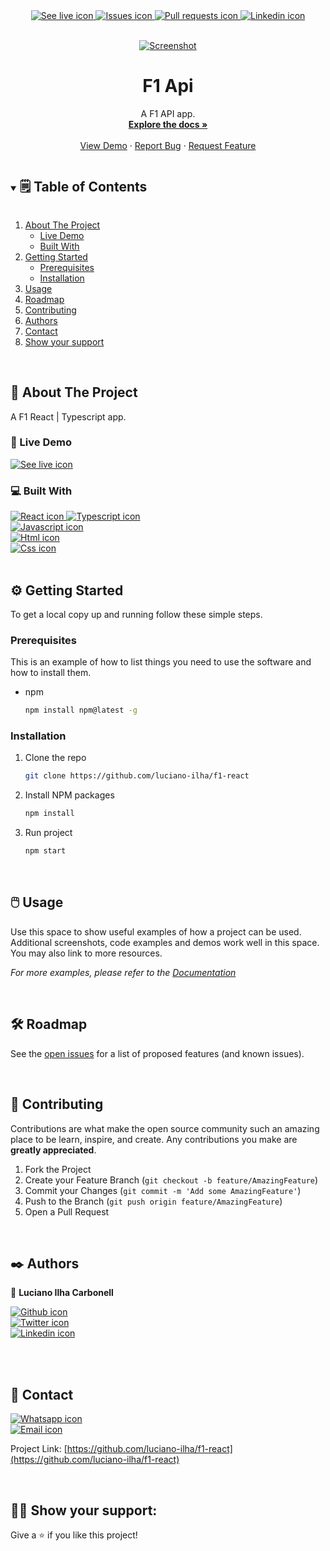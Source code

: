 <div align="center">
 <a href="">
  <img src="https://img.shields.io/badge/See-live-brightgreen?style=for-the-badge" alt="See live icon">
 </a>
 <a href="https://github.com/luciano-ilha/f1-react/issues">
  <img src="https://img.shields.io/badge/GitHub-Issues-important?style=for-the-badge&logo=GitHub" alt="Issues icon">
 </a>
 <a href="https://github.com/luciano-ilha/f1-react/pulls">
  <img src="https://img.shields.io/badge/GitHub-Pull%20Requests-informational?style=for-the-badge&logo=GitHub" alt="Pull requests icon">
 </a>
 <a href="https://www.linkedin.com/in/luciano-carbonell/?locale=en_US">
  <img src="https://img.shields.io/badge/-LinkedIn-black.svg?style=for-the-badge&logo=linkedin&colorB=0B65C2" alt="Linkedin icon">
 </a>
</div>

<!-- PROJECT LOGO -->
<br />
<p align="center">
  <a href="">
    <img src="./public/f1-logo.png" alt="Screenshot">
  </a>

  <h1 align="center">F1 Api</h1>

  <p align="center">
    A F1 API app.
    <br />
    <a href="https://github.com/luciano-ilha/f1-react"><strong>Explore the docs »</strong></a>
    <br />
    <br />
    <a href="">View Demo</a>
    ·
    <a href="https://github.com/luciano-ilha/f1-react/issues">Report Bug</a>
    ·
    <a href="https://github.com/luciano-ilha/f1-react/pulls">Request Feature</a>
  </p>
</p>

<!-- TABLE OF CONTENTS -->
<details open="open">
  <summary><h2 style="display: inline-block">🗒️ Table of Contents</h2></summary>
  <ol>
    <li>
      <a href="#about-the-project">About The Project</a>
      <ul>
        <li><a href="#live-demo">Live Demo</a></li>
        <li><a href="#built-with">Built With</a></li>
      </ul>
    </li>
    <li>
      <a href="#getting-started">Getting Started</a>
      <ul>
        <li><a href="#prerequisites">Prerequisites</a></li>
        <li><a href="#installation">Installation</a></li>
      </ul>
    </li>
    <li><a href="#usage">Usage</a></li>
    <li><a href="#roadmap">Roadmap</a></li>
    <li><a href="#contributing">Contributing</a></li>
    <li><a href="#authors">Authors</a></li>
    <li><a href="#contact">Contact</a></li>
    <li><a href="#support">Show your support</a></li>
  </ol>
</details>
<br>

<!-- ABOUT THE PROJECT -->
<div id="about-the-project"></div>

## 🔎 About The Project

A F1 React | Typescript app.

<div id="live-demo"></div>

### 🔭 Live Demo

<a href="">
 <img src="https://img.shields.io/badge/See-live-brightgreen?style=for-the-badge" alt="See live icon">
</a>

<div id="built-with"></div>

### 💻 Built With

<a href="https://reactjs.org/">
 <img src="https://img.shields.io/badge/-React-61dafb?style=for-the-badge&logo=React&logoColor=000000" alt="React icon">
</a>
<a href="https://www.typescriptlang.org/">
 <img src="https://img.shields.io/badge/-Typescript-61dafb?style=for-the-badge&logo=Typescript&logoColor=000000" alt="Typescript icon">
</a>
<br>
<a href="https://www.javascript.com/">
 <img src="https://img.shields.io/badge/-JavaScript-f7df1c?style=for-the-badge&logo=Javascript&logoColor=000000" alt="Javascript icon">
</a>
<br>
<a href="https://developer.mozilla.org/en-US/docs/Web/HTML">
 <img src="https://img.shields.io/badge/-HTML-e34f26?style=for-the-badge&logo=HTML5&logoColor=ffffff" alt="Html icon">
</a>
<br>
<a href="https://developer.mozilla.org/en-US/docs/Web/CSS">
 <img src="https://img.shields.io/badge/-CSS-1471b6?style=for-the-badge&logo=CSS3&logoColor=ffffff" alt="Css icon">
</a>
<br><br>

<!-- GETTING STARTED -->
<div id="getting-started"></div>

## ⚙️ Getting Started

To get a local copy up and running follow these simple steps.

<div id="prerequisites"></div>

### Prerequisites

This is an example of how to list things you need to use the software and how to install them.

- npm
  ```sh
  npm install npm@latest -g
  ```

<div id="installation"></div>

### Installation

1. Clone the repo
   ```sh
   git clone https://github.com/luciano-ilha/f1-react
   ```
2. Install NPM packages
   ```sh
   npm install
   ```
3. Run project
   ```sh
   npm start
   ```

<br>

<!-- USAGE EXAMPLES -->
<div id="usage"></div>

## 🖱️ Usage

Use this space to show useful examples of how a project can be used. Additional screenshots, code examples and demos work well in this space. You may also link to more resources.

_For more examples, please refer to the [Documentation]()_

<br>

<!-- ROADMAP -->
<div id="roadmap"></div>

## 🛠️ Roadmap

See the [open issues](https://github.com/luciano-ilha/f1-react/issues) for a list of proposed features (and known issues).

<br>

<!-- CONTRIBUTING -->
<div id="contributing"></div>

## 🤝 Contributing

Contributions are what make the open source community such an amazing place to be learn, inspire, and create. Any contributions you make are **greatly appreciated**.

1. Fork the Project
2. Create your Feature Branch (`git checkout -b feature/AmazingFeature`)
3. Commit your Changes (`git commit -m 'Add some AmazingFeature'`)
4. Push to the Branch (`git push origin feature/AmazingFeature`)
5. Open a Pull Request

<br>

<div id="authors"></div>

## ✒️ Authors <a name = "author"></a>

👤 **Luciano Ilha Carbonell**

<a href="https://github.com/luciano-ilha">
 <img src="https://img.shields.io/badge/-GitHub-000000?style=for-the-badge&logo=GitHub&logoColor=ffffff" alt="Github icon">
</a>
<br>
<a href="https://twitter.com/CarbonellIlha">
 <img src="https://img.shields.io/badge/-Twitter-1da1f1?style=for-the-badge&logo=Twitter&logoColor=ffffff" alt="Twitter icon">
</a>
<br>
<a href="https://www.linkedin.com/in/luciano-carbonell/?locale=en_US">
 <img src="https://img.shields.io/badge/-LinkedIn-black.svg?style=for-the-badge&logo=linkedin&colorB=0B65C2" alt="Linkedin icon">
</a>

<br><br>

<!-- CONTACT -->
<div id="contact"></div>

## 📱 Contact

<a href="https://api.whatsapp.com/send?phone=5551991773752">
 <img src="https://img.shields.io/badge/-WhatsApp-black.svg?style=for-the-badge&logo=WhatsApp&colorB=00a038" alt="Whatsapp icon">
</a>
<br>
<a href="mailto:ilha.dev.br@gmail.com">
 <img src="https://img.shields.io/badge/-Gmail-black.svg?style=for-the-badge&logo=Gmail&colorB=ffffff" alt="Email icon">
</a>

Project Link: [https://github.com/luciano-ilha/f1-react](https://github.com/luciano-ilha/f1-react)

<br>

<div id="support"></div>

## 💪🏼 Show your support:

Give a ⭐️ if you like this project!